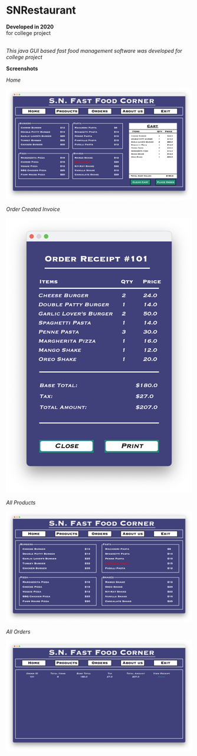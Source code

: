 # SNRestaurant

**Developed in 2020** <br />
for college project <br /><br />

*This java GUI based fast food management software was developed for college project*<br />

**Screenshots**

_Home_<br />

![Homepage](https://github.com/sahilachhava/SNRestaurant/blob/main/screenshots/home.png)<br />

_Order Created Invoice_<br />

![Homepage](https://github.com/sahilachhava/SNRestaurant/blob/main/screenshots/invoice.png)<br />

_All Products_<br />

![Homepage](https://github.com/sahilachhava/SNRestaurant/blob/main/screenshots/products.png)<br />

_All Orders_<br />

![Homepage](https://github.com/sahilachhava/SNRestaurant/blob/main/screenshots/orders.png)<br />
